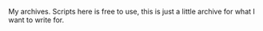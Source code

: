 My archives. Scripts here is free to use, this is just a little archive for what I want to write for. 
